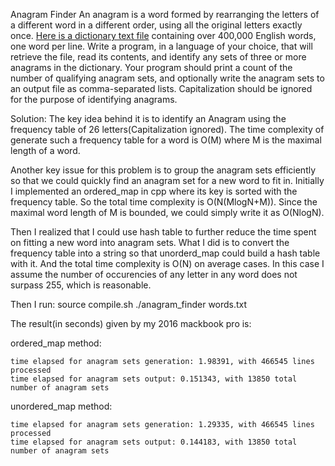 Anagram Finder
An anagram is a word formed by rearranging the letters of a different word in a different order,
using all the original letters exactly once.
[Here is a dictionary text file](https://github.com/dwyl/english-words/blob/master/words.txt) containing over
400,000 English words, one word per line. Write a program, in a language of your choice, that will
retrieve the file, read its contents, and identify any sets of three or more anagrams in the dictionary.
Your program should print a count of the number of qualifying anagram sets, and optionally write the
anagram sets to an output file as comma-separated lists. Capitalization should be ignored for the purpose
of identifying anagrams.

Solution:
The key idea behind it is to identify an Anagram using the frequency table of 26 letters(Capitalization ignored).
The time complexity of generate such a frequency table for a word is O(M) where M is the maximal length of a word.

Another key issue for this problem is to group the anagram sets efficiently so that we could quickly find an
anagram set for a new word to fit in. Initially I implemented an ordered_map in cpp where its key is sorted with
the frequency table. So the total time complexity is O(N(MlogN+M)). Since the maximal word length of M is bounded,
we could simply write it as O(NlogN).

Then I realized that I could use hash table to further reduce the time spent on fitting a new word into anagram sets.
What I did is to convert the frequency table into a string so that unorderd_map could build a hash table with it. And
the total time complexity is O(N) on average cases. In this case I assume the number of occurencies of any letter in
any word does not surpass 255, which is reasonable.

Then I run:
source compile.sh
./anagram_finder words.txt

The result(in seconds) given by my 2016 mackbook pro is:

ordered_map method: 

	time elapsed for anagram sets generation: 1.98391, with 466545 lines processed
	time elapsed for anagram sets output: 0.151343, with 13850 total number of anagram sets

unordered_map method:

	time elapsed for anagram sets generation: 1.29335, with 466545 lines processed
	time elapsed for anagram sets output: 0.144183, with 13850 total number of anagram sets
